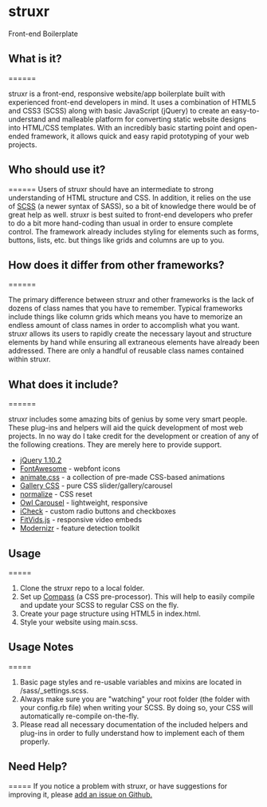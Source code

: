 struxr
======

Front-end Boilerplate


## What is it?
======

struxr is a front-end, responsive website/app boilerplate built with experienced front-end developers in mind. It uses a combination of HTML5 and CSS3 (SCSS) along with basic JavaScript (jQuery) to create an easy-to-understand and malleable platform for converting static website designs into HTML/CSS templates. With an incredibly basic starting point and open-ended framework, it allows quick and easy rapid prototyping of your web projects.


## Who should use it?
======
Users of struxr should have an intermediate to strong understanding of HTML structure and CSS. In addition, it relies on the use of [SCSS](http://sass-lang.com) (a newer syntax of SASS), so a bit of knowledge there would be of great help as well. struxr is best suited to front-end developers who prefer to do a bit more hand-coding than usual in order to ensure complete control. The framework already includes styling for elements such as forms, buttons, lists, etc. but things like grids and columns are up to you.


## How does it differ from other frameworks?
======

The primary difference between struxr and other frameworks is the lack of dozens of class names that you have to remember. Typical frameworks include things like column grids which means you have to memorize an endless amount of class names in order to accomplish what you want. struxr allows its users to rapidly create the necessary layout and structure elements by hand while ensuring all extraneous elements have already been addressed. There are only a handful of reusable class names contained within struxr.


## What does it include?
======

struxr includes some amazing bits of genius by some very smart people. These plug-ins and helpers will aid the quick development of most web projects. In no way do I take credit for the development or creation of any of the following creations. They are merely here to provide support.

- [jQuery 1.10.2](http://jquery.com/)
- [FontAwesome](http://fontawesome.io) - webfont icons
- [animate.css](https://daneden.me/animate/) - a collection of pre-made CSS-based animations
- [Gallery CSS](http://benschwarz.github.io/gallery-css/) - pure CSS slider/gallery/carousel 
- [normalize](http://necolas.github.io/normalize.css/) - CSS reset
- [Owl Carousel](http://owlgraphic.com/owlcarousel/) - lightweight, responsive 
- [iCheck](http://fronteed.com/iCheck/) - custom radio buttons and checkboxes
- [FitVids.js](http://fitvidsjs.com/) - responsive video embeds
- [Modernizr](http://modernizr.com/) - feature detection toolkit


## Usage
=====

1. Clone the struxr repo to a local folder.
2. Set up [Compass](http://compass-style.org/) (a CSS pre-processor). This will help to easily compile and update your SCSS to regular CSS on the fly.
3. Create your page structure using HTML5 in index.html.
4. Style your website using main.scss.

## Usage Notes
=====

1. Basic page styles and re-usable variables and mixins are located in /sass/_settings.scss.
2. Always make sure you are "watching" your root folder (the folder with your config.rb file) when writing your SCSS. By doing so, your CSS will automatically re-compile on-the-fly.
3. Please read all necessary documentation of the included helpers and plug-ins in order to fully understand how to implement each of them properly.


## Need Help?
=====
If you notice a problem with struxr, or have suggestions for improving it, please [add an issue on Github.](https://github.com/Norex/struxr/issues)

